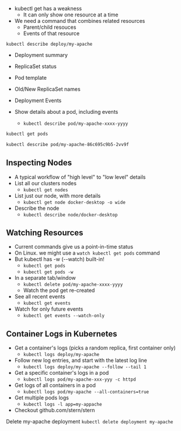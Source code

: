 - kubectl get has a weakness
	- It can only show one resource at a time
- We need a command that combines related resources
	- Parent/child resouces
	- Events of that resource

`kubectl describe deploy/my-apache`
- Deployment summary
- ReplicaSet status
- Pod template
- Old/New ReplicaSet names
- Deployment Events

- Show details about a pod, including events
	- `kubectl describe pod/my-apache-xxxx-yyyy`

```bash
kubectl get pods

kubectl describe pod/my-apache-86c695c9b5-2vv9f
```

## Inspecting Nodes

- A typical workflow of "high level" to "low level" details
- List all our clusters nodes
	- `kubectl get nodes`
- List just our node, with more details
	- `kubectl get node docker-desktop -o wide`
- Describe the node
	- `kubectl describe node/docker-desktop`

## Watching Resources

- Current commands give us a point-in-time status
- On Linux. we might use a `watch kubectl get pods` command
- But kubectl has -w (--watch) built-in!
	- `kubectl get pods`
	- `kubectl get pods -w`
- In a separate tab/window
	- `kubectl delete pod/my-apache-xxxx-yyyy` 
	- Watch the pod get re-created
- See all recent events
	- `kubectl get events`
- Watch for only future events
	- `kubectl get events --watch-only`

## Container Logs in Kubernetes

- Get a container's logs (picks a random replica, first container only)
	- `kubectl logs deploy/my-apache`
- Follow new log entries, and start with the latest log line
	- `kubectl logs deploy/my-apache --follow --tail 1`
- Get a specific container's logs in a pod
	- `kubectl logs pod/my-apache-xxx-yyy -c httpd`
- Get logs of all containers in a pod
	- `kubectl logs pod/my-apache --all-containers=true`
- Get multiple pods logs
	- `kubectl logs -l app=my-appache`
- Checkout github.com/stern/stern

Delete my-apache deployment
`kubectl delete deployment my-apache`